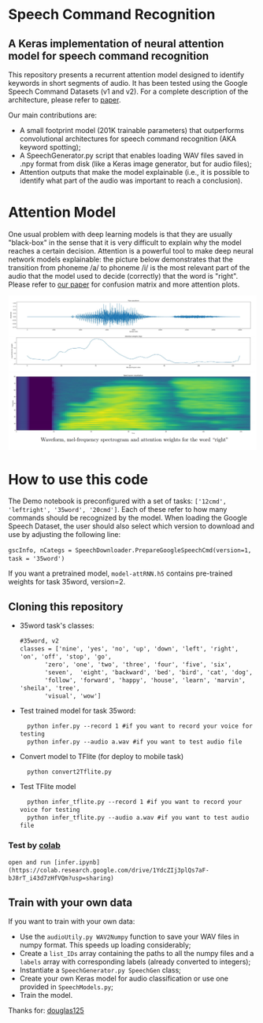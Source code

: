 # Speech Command Recognition

## A Keras implementation of neural attention model for speech command recognition

This repository presents a recurrent attention model designed to identify keywords in short segments of audio. It has been tested using the Google Speech Command Datasets (v1 and v2).
For a complete description of the architecture, please refer to [paper](https://arxiv.org/abs/1808.08929).

Our main contributions are:

- A small footprint model (201K trainable parameters) that outperforms convolutional architectures for speech command recognition (AKA keyword spotting);
- A SpeechGenerator.py script that enables loading WAV files saved in .npy format from disk (like a Keras image generator, but for audio files);
- Attention outputs that make the model explainable (i.e., it is possible to identify what part of the audio was important to reach a conclusion).

# Attention Model

One usual problem with deep learning models is that they are usually "black-box" in the sense that it is very difficult to explain why the model reaches a certain decision. Attention is a powerful tool to make deep neural network models explainable: the picture below demonstrates that the transition from phoneme /a/ to phoneme /i/ is the most relevant part of the audio that the model used to decide (correctly) that the word is "right". Please refer to  [our paper](https://arxiv.org/abs/1808.08929) for confusion matrix and more attention plots.

![Attention for word Right](AttRight.png)

# How to use this code

The Demo notebook is preconfigured with a set of tasks: ```['12cmd', 'leftright', '35word', '20cmd']```. Each of these refer to how many commands should be recognized by the model. When loading the Google Speech Dataset, the user should also select which version to download and use by adjusting the following line:

```gscInfo, nCategs = SpeechDownloader.PrepareGoogleSpeechCmd(version=1, task = '35word')```

If you want a pretrained model, `model-attRNN.h5` contains pre-trained weights for task 35word, version=2.

## Cloning this repository
- 35word task's classes:
    ``````
    #35word, v2
    classes = ['nine', 'yes', 'no', 'up', 'down', 'left', 'right', 'on', 'off', 'stop', 'go',
           'zero', 'one', 'two', 'three', 'four', 'five', 'six', 
           'seven',  'eight', 'backward', 'bed', 'bird', 'cat', 'dog',
           'follow', 'forward', 'happy', 'house', 'learn', 'marvin', 'sheila', 'tree',
           'visual', 'wow']

- Test trained model for task 35word:
  ``````
    python infer.py --record 1 #if you want to record your voice for testing
    python infer.py --audio a.wav #if you want to test audio file
  
- Convert model to TFlite (for deploy to mobile task)
  ``````
    python convert2Tflite.py
  
- Test TFlite model
  ``````
    python infer_tflite.py --record 1 #if you want to record your voice for testing
    python infer_tflite.py --audio a.wav #if you want to test audio file

### Test by [colab](https://drive.google.com/drive/folders/12yiH4c38uQA33wth9_EVLwXxJt_ZTX8J?usp=sharing)

    open and run [infer.ipynb](https://colab.research.google.com/drive/1YdcZIj3plQs7aF-bJ8rT_i43d7zHfVQm?usp=sharing)
  
## Train with your own data

If you want to train with your own data:

- Use the ```audioUtily.py WAV2Numpy``` function to save your WAV files in numpy format. This speeds up loading considerably;
- Create a ```list_IDs``` array containing the paths to all the numpy files and a ```labels``` array with corresponding labels (already converted to integers);
- Instantiate a ```SpeechGenerator.py SpeechGen``` class;
- Create your own Keras model for audio classification or use one provided in ```SpeechModels.py```;
- Train the model.

Thanks for: [douglas125](https://github.com/douglas125/SpeechCmdRecognition)
